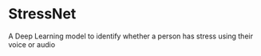 # StressNet
A Deep Learning model to identify whether a person has stress using their voice or audio
